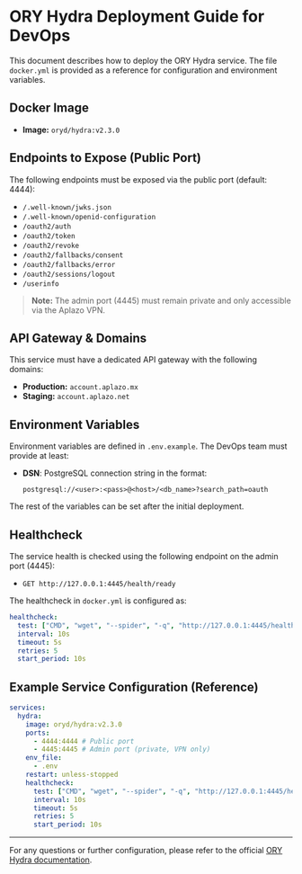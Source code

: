 # ORY Hydra Deployment Guide for DevOps

This document describes how to deploy the ORY Hydra service. The file `docker.yml` is provided as a reference for configuration and environment variables.

## Docker Image
- **Image:** `oryd/hydra:v2.3.0`

## Endpoints to Expose (Public Port)
The following endpoints must be exposed via the public port (default: 4444):
- `/.well-known/jwks.json`
- `/.well-known/openid-configuration`
- `/oauth2/auth`
- `/oauth2/token`
- `/oauth2/revoke`
- `/oauth2/fallbacks/consent`
- `/oauth2/fallbacks/error`
- `/oauth2/sessions/logout`
- `/userinfo`

> **Note:** The admin port (4445) must remain private and only accessible via the Aplazo VPN.

## API Gateway & Domains
This service must have a dedicated API gateway with the following domains:
- **Production:** `account.aplazo.mx`
- **Staging:** `account.aplazo.net`

## Environment Variables
Environment variables are defined in `.env.example`. The DevOps team must provide at least:
- **DSN**: PostgreSQL connection string in the format:
  ```
  postgresql://<user>:<pass>@<host>/<db_name>?search_path=oauth
  ```

The rest of the variables can be set after the initial deployment.

## Healthcheck
The service health is checked using the following endpoint on the admin port (4445):
- `GET http://127.0.0.1:4445/health/ready`

The healthcheck in `docker.yml` is configured as:
```yaml
healthcheck:
  test: ["CMD", "wget", "--spider", "-q", "http://127.0.0.1:4445/health/ready"]
  interval: 10s
  timeout: 5s
  retries: 5
  start_period: 10s
```

## Example Service Configuration (Reference)
```yaml
services:
  hydra:
    image: oryd/hydra:v2.3.0
    ports:
      - 4444:4444 # Public port
      - 4445:4445 # Admin port (private, VPN only)
    env_file:
      - .env
    restart: unless-stopped
    healthcheck:
      test: ["CMD", "wget", "--spider", "-q", "http://127.0.0.1:4445/health/ready"]
      interval: 10s
      timeout: 5s
      retries: 5
      start_period: 10s
```

---
For any questions or further configuration, please refer to the official [ORY Hydra documentation](https://www.ory.sh/hydra/docs/).
